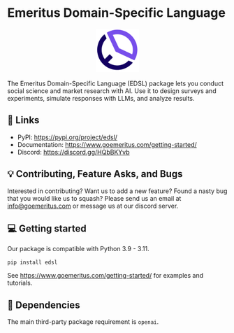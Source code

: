 # Emeritus Domain-Specific Language 
<p align="center">
  <img src="https://github.com/goemeritus/edsl-public/blob/main/static/logo.png?raw=true" alt="edsl.png" width="100"/>
</p>

The Emeritus Domain-Specific Language (EDSL) package lets you conduct social science and market research with AI. Use it to design surveys and experiments, simulate responses with LLMs, and analyze results. 


## 🔗 Links
- PyPI: https://pypi.org/project/edsl/
- Documentation: https://www.goemeritus.com/getting-started/
- Discord: https://discord.gg/HQbBKYvb

## 💡 Contributing, Feature Asks, and Bugs
Interested in contributing? Want us to add a new feature? Found a nasty bug that you would like us to squash? Please send us an email at info@goemeritus.com or message us at our discord server.


## 💻 Getting started
Our package is compatible with Python 3.9 - 3.11.
```
pip install edsl
```

See https://www.goemeritus.com/getting-started/
 for examples and tutorials.

## 🔧 Dependencies
The main third-party package requirement is  `openai`.

